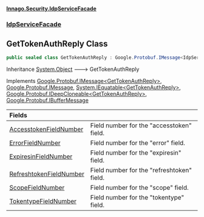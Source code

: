 #### [Innago\.Security\.IdpServiceFacade](../../index.md 'index')
### [IdpServiceFacade](../index.md 'IdpServiceFacade')

## GetTokenAuthReply Class

```csharp
public sealed class GetTokenAuthReply : Google.Protobuf.IMessage<IdpServiceFacade.GetTokenAuthReply>, Google.Protobuf.IMessage, System.IEquatable<IdpServiceFacade.GetTokenAuthReply>, Google.Protobuf.IDeepCloneable<IdpServiceFacade.GetTokenAuthReply>, Google.Protobuf.IBufferMessage
```

Inheritance [System\.Object](https://learn.microsoft.com/en-us/dotnet/api/system.object 'System\.Object') &#129106; GetTokenAuthReply

Implements [Google\.Protobuf\.IMessage&lt;](https://learn.microsoft.com/en-us/dotnet/api/google.protobuf.imessage-1 'Google\.Protobuf\.IMessage\`1')[GetTokenAuthReply](index.md 'IdpServiceFacade\.GetTokenAuthReply')[&gt;](https://learn.microsoft.com/en-us/dotnet/api/google.protobuf.imessage-1 'Google\.Protobuf\.IMessage\`1'), [Google\.Protobuf\.IMessage](https://learn.microsoft.com/en-us/dotnet/api/google.protobuf.imessage 'Google\.Protobuf\.IMessage'), [System\.IEquatable&lt;](https://learn.microsoft.com/en-us/dotnet/api/system.iequatable-1 'System\.IEquatable\`1')[GetTokenAuthReply](index.md 'IdpServiceFacade\.GetTokenAuthReply')[&gt;](https://learn.microsoft.com/en-us/dotnet/api/system.iequatable-1 'System\.IEquatable\`1'), [Google\.Protobuf\.IDeepCloneable&lt;](https://learn.microsoft.com/en-us/dotnet/api/google.protobuf.ideepcloneable-1 'Google\.Protobuf\.IDeepCloneable\`1')[GetTokenAuthReply](index.md 'IdpServiceFacade\.GetTokenAuthReply')[&gt;](https://learn.microsoft.com/en-us/dotnet/api/google.protobuf.ideepcloneable-1 'Google\.Protobuf\.IDeepCloneable\`1'), [Google\.Protobuf\.IBufferMessage](https://learn.microsoft.com/en-us/dotnet/api/google.protobuf.ibuffermessage 'Google\.Protobuf\.IBufferMessage')

| Fields | |
| :--- | :--- |
| [AccesstokenFieldNumber](AccesstokenFieldNumber.md 'IdpServiceFacade\.GetTokenAuthReply\.AccesstokenFieldNumber') | Field number for the "accesstoken" field\. |
| [ErrorFieldNumber](ErrorFieldNumber.md 'IdpServiceFacade\.GetTokenAuthReply\.ErrorFieldNumber') | Field number for the "error" field\. |
| [ExpiresinFieldNumber](ExpiresinFieldNumber.md 'IdpServiceFacade\.GetTokenAuthReply\.ExpiresinFieldNumber') | Field number for the "expiresin" field\. |
| [RefreshtokenFieldNumber](RefreshtokenFieldNumber.md 'IdpServiceFacade\.GetTokenAuthReply\.RefreshtokenFieldNumber') | Field number for the "refreshtoken" field\. |
| [ScopeFieldNumber](ScopeFieldNumber.md 'IdpServiceFacade\.GetTokenAuthReply\.ScopeFieldNumber') | Field number for the "scope" field\. |
| [TokentypeFieldNumber](TokentypeFieldNumber.md 'IdpServiceFacade\.GetTokenAuthReply\.TokentypeFieldNumber') | Field number for the "tokentype" field\. |
